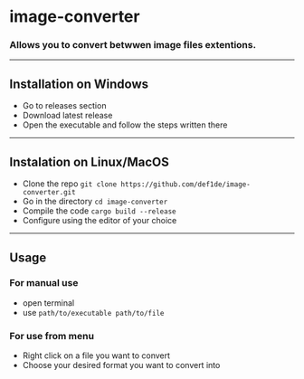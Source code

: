 # image-converter
### Allows you to convert betwwen image files extentions.

---
## Installation on Windows
- Go to releases section
- Download latest release
- Open the executable and follow the steps written there

---
## Instalation on Linux/MacOS
- Clone the repo `git clone https://github.com/def1de/image-converter.git`
- Go in the directory `cd image-converter`
- Compile the code `cargo build --release`
- Configure using the editor of your choice

---
## Usage
### For manual use
- open terminal
- use `path/to/executable path/to/file`
### For use from menu
- Right click on a file you want to convert
- Choose your desired format you want to convert into
